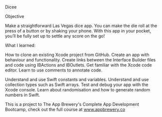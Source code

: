 Dicee

Objective

Make a straightforward Las Vegas dice app. You can make the die roll at the press of a button or by shaking your phone. With this app in your pocket, you’ll be fully set up to settle any score on the go!

What I learned:

How to clone an existing Xcode project from GitHub.
Create an app with behaviour and functionality.
Create links between the Interface Builder files and code using IBActions and IBOutlets.
Get familiar with the Xcode code editor.
Learn to use comments to annotate code.

Understand and use Swift constants and variables.
Understand and use collection types such as Swift arrays.
Test and debug your app with the Xcode console.
Learn about randomisation and how to generate random numbers in Swift.

This is a project to The App Brewery's Complete App Development Bootcamp, check out the full course at www.appbrewery.co
